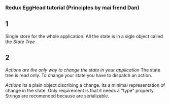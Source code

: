 ### Redux EggHead tutorial (Principles by mai frend Dan)
## 1
  Single store for the whole application. All the state is in a sigle object called the *State Tree*
## 2
  *Actions are the only way to change the state in your application*
  The state tree is read only. To change your state you have to dispatch an action.
  
  *Actions* 
  Its a plain object discribing a change.
  Its a minimal representation of change in the state.
  Only requirement is that it needs a "type" property.
  Strings are recomended because are serializable.

